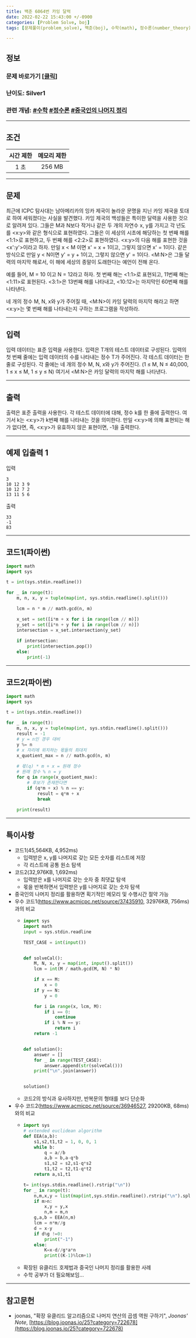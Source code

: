 ```yaml
---
title: 백준 6064번 카잉 달력
date: 2022-02-22 15:43:00 +/-0900
categories: [Problem Solve, boj]
tags: [문제풀이(problem_solve), 백준(boj), 수학(math), 정수론(number_theory), 중국인의 나머지 정리(chinese_remainder_theorem)]

---
```

## 정보
### 문제 바로가기 [[클릭](https://www.acmicpc.net/problem/6064)]
### 난이도: Silver1
### 관련 개념: [#수학](https://www.acmicpc.net/problemset?sort=ac_desc&algo=124) [#정수론](https://www.acmicpc.net/problemset?sort=ac_desc&algo=95) [#중국인의 나머지 정리](https://www.acmicpc.net/problemset?sort=ac_desc&algo=19)

---
## 조건

시간 제한|메모리 제한
:---:|:---:
1 초|256 MB

---
## 문제
최근에 ICPC 탐사대는 남아메리카의 잉카 제국이 놀라운 문명을 지닌 카잉 제국을 토대로 하여 세워졌다는 사실을 발견했다. 카잉 제국의 백성들은 특이한 달력을 사용한 것으로 알려져 있다. 그들은 M과 N보다 작거나 같은 두 개의 자연수 x, y를 가지고 각 년도를 <x:y>와 같은 형식으로 표현하였다. 그들은 이 세상의 시초에 해당하는 첫 번째 해를 <1:1>로 표현하고, 두 번째 해를 <2:2>로 표현하였다. <x:y>의 다음 해를 표현한 것을 <x':y'>이라고 하자. 만일 x < M 이면 x' = x + 1이고, 그렇지 않으면 x' = 1이다. 같은 방식으로 만일 y < N이면 y' = y + 1이고, 그렇지 않으면 y' = 1이다. <M:N>은 그들 달력의 마지막 해로서, 이 해에 세상의 종말이 도래한다는 예언이 전해 온다. 

예를 들어, M = 10 이고 N = 12라고 하자. 첫 번째 해는 <1:1>로 표현되고, 11번째 해는 <1:11>로 표현된다. <3:1>은 13번째 해를 나타내고, <10:12>는 마지막인 60번째 해를 나타낸다. 

네 개의 정수 M, N, x와 y가 주어질 때, <M:N>이 카잉 달력의 마지막 해라고 하면 <x:y>는 몇 번째 해를 나타내는지 구하는 프로그램을 작성하라. 

---
## 입력
입력 데이터는 표준 입력을 사용한다. 입력은 T개의 테스트 데이터로 구성된다. 입력의 첫 번째 줄에는 입력 데이터의 수를 나타내는 정수 T가 주어진다. 각 테스트 데이터는 한 줄로 구성된다. 각 줄에는 네 개의 정수 M, N, x와 y가 주어진다. (1 ≤ M, N ≤ 40,000, 1 ≤ x ≤ M, 1 ≤ y ≤ N) 여기서 <M:N>은 카잉 달력의 마지막 해를 나타낸다.

---
## 출력
출력은 표준 출력을 사용한다. 각 테스트 데이터에 대해, 정수 k를 한 줄에 출력한다. 여기서 k는 <x:y>가 k번째 해를 나타내는 것을 의미한다. 만일 <x:y>에 의해 표현되는 해가 없다면, 즉, <x:y>가 유효하지 않은 표현이면, -1을 출력한다.

---
## 예제 입출력 1
입력
```
3
10 12 3 9
10 12 7 2
13 11 5 6
```

출력
```
33
-1
83
```
---
## 코드1(파이썬)
```python
import math
import sys

t = int(sys.stdin.readline())

for _ in range(t):
    m, n, x, y = tuple(map(int, sys.stdin.readline().split()))

    lcm = n * m // math.gcd(n, m)

    x_set = set([i*m + x for i in range(lcm // m)])
    y_set = set([i*n + y for i in range(lcm // n)])
    intersection = x_set.intersection(y_set)
    
    if intersection:
        print(intersection.pop())
    else:
        print(-1)

```

---
## 코드2(파이썬)
```python
import math
import sys

t = int(sys.stdin.readline())

for _ in range(t):
    m, n, x, y = tuple(map(int, sys.stdin.readline().split()))
    result = -1
    # y = n인 경우 대비
    y %= n
    # x 자리에 위치하는 몫들의 최대치
    x_quotient_max = n // math.gcd(n, m)
    
    # 몫(q) * m + x = 원래 정수
    # 원래 정수 % n = y
    for q in range(x_quotient_max):
        # 후보가 존재한다면
        if (q*m + x) % n == y:
            result = q*m + x
            break
    
    print(result)

```

---
## 특이사항
- 코드1(45,564KB, 4,952ms)
  - 입력받은 x, y를 나머지로 갖는 모든 숫자를 리스트에 저장
  - 각 리스트에 공통 원소 탐색
- 코드2(32,976KB, 1,692ms)
  - 입력받은 x를 나머지로 갖는 숫자 중 최댓값 탐색
  - 몫을 반복하면서 입력받은 y를 나머지로 갖는 숫자 탐색
- 중국인의 나머지 정리를 활용하면 획기적인 메모리 및 수행시간 절약 가능
- 우수 코드1(https://www.acmicpc.net/source/37435910, 32976KB, 756ms)과의 비교
  - ```python
    import sys
    import math
    input = sys.stdin.readline

    TEST_CASE = int(input())


    def solveCal():
        M, N, x, y = map(int, input().split())
        lcm = int(M / math.gcd(M, N) * N)

        if x == M:
            x = 0
        if y == N:
            y = 0

        for i in range(x, lcm, M):
            if i == 0:
                continue
            if i % N == y:
                return i
        return -1


    def solution():
        answer = []
        for _ in range(TEST_CASE):
            answer.append(str(solveCal()))
        print("\n".join(answer))


    solution()
    
    ```
  - 코드2의 방식과 유사하지만, 반복문의 형태를 보다 단순화
- 우수 코드2(https://www.acmicpc.net/source/36946527, 29200KB, 68ms)와의 비교
  - ```python
    import sys
    # extended euclidean algorithm
    def EEA(a,b):
        s1,s2,t1,t2 = 1, 0, 0, 1
        while b:
            q = a//b
            a,b = b,a-q*b
            s1,s2 = s2,s1-q*s2
            t1,t2 = t2,t1-q*t2
        return a,s1,t1

    t= int(sys.stdin.readline().rstrip("\n"))
    for _ in range(t):
        n,m,x,y = list(map(int,sys.stdin.readline().rstrip("\n").split(" ")))
        if m>n:
            x,y = y,x
            n,m = m,n
        g,a,b = EEA(n,m)
        lcm = n*m//g
        d = x-y
        if d%g !=0:
            print("-1")
        else:
            K=x-d//g*a*n
            print((K-1)%lcm+1)

    ```
  - 확장된 유클리드 호제법과 중국인 나머지 정리를 활용한 사례
  - 수학 공부가 더 필요해보임...

---
## 참고문헌
- joonas, "확장 유클리드 알고리즘으로 나머지 연산의 곱셈 역원 구하기", *Joonas' Note*, [https://blog.joonas.io/25?category=722678](https://blog.joonas.io/25?category=722678)
